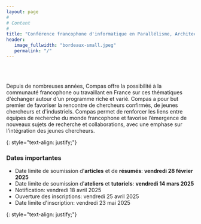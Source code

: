 ```yaml
---
layout: page
#
# Content
#
title: "Conférence francophone d'informatique en Parallélisme, Architecture et Système"
header:
   image_fullwidth: "bordeaux-small.jpeg"
   permalink: "/"
---
```



<BR>&nbsp;<BR>

Depuis de nombreuses années, Compas offre la possibilité à la
communauté francophone ou travaillant en France sur ces thématiques
d'échanger autour d'un programme riche et varié. Compas a pour but
premier de favoriser la rencontre de chercheurs confirmés, de jeunes
chercheurs et d'industriels. Compas permet de renforcer les liens
entre équipes de recherche du monde francophone et favorise
l’émergence de nouveaux sujets de recherche et collaborations, avec
une emphase sur l'intégration des jeunes chercheurs.

{: style="text-align: justify;"}

<!-- Elle est organisée par l'[IETR (Institut d'Electronique et des Technologies du numéRique)](https://www.ietr.fr) et le [LS2N (Laboratoire des Sciences du Numérique de Nantes)](https://www.ls2n.fr) - [Nantes Université](https://www.univ-nantes.fr). -->

<!-- **Les inscriptions sont ouvertes : [compas2024.sciencesconf.org](https://compas2024.sciencesconf.org/)** -->

### Dates importantes

* Date limite de soumission d'**articles** et de **résumés**: **vendredi 28 février 2025**
* Date limite de soumission d'**ateliers** et **tutoriels**: **vendredi 14 mars 2025**
* Notification: vendredi 18 avril 2025
* Ouverture des inscriptions: vendredi 25 avril 2025
* Date limite d'inscription: vendredi 23 mai 2025

{: style="text-align: justify;"}
